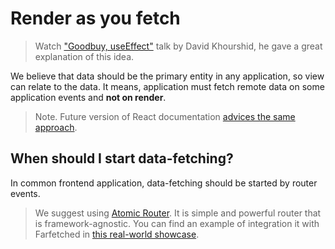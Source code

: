 # Render as you fetch

> Watch ["Goodbuy, useEffect"](https://www.youtube.com/watch?v=HPoC-k7Rxwo) talk by David Khourshid, he gave a great explanation of this idea.

We believe that data should be the primary entity in any application, so view can relate to the data. It means, application must fetch remote data on some application events and **not on render**.

> Note. Future version of React documentation [advices the same approach](https://beta.reactjs.org/learn/you-might-not-need-an-effect#fetching-data).

## When should I start data-fetching?

In common frontend application, data-fetching should be started by router events.

> We suggest using [Atomic Router](https://atomic-router.github.io). It is simple and powerful router that is framework-agnostic. You can find an example of integration it with Farfetched in [this real-world showcase](https://github.com/igorkamyshev/farfetched/tree/master/apps/showcase/solid-real-world-rick-morty/).
